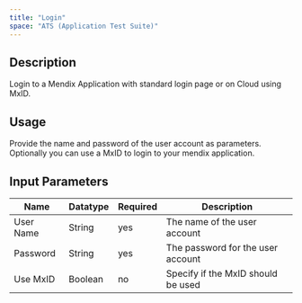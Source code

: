```yaml
---
title: "Login"
space: "ATS (Application Test Suite)"
---
```

## Description

Login to a Mendix Application with standard login page or on Cloud using MxID.

## Usage

Provide the name and password of the user account as parameters.
Optionally you can use a MxID to login to your mendix application.

## Input Parameters

Name | Datatype | Required | Description
---- |--------| -------|---------------
User Name | String | yes | The name of the user account
Password | String |yes | The password for the user account
Use MxID | Boolean | no | Specify if the MxID should be used
